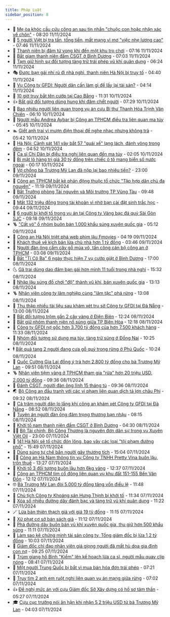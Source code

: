 ```yaml
---
title: Pháp Luật
sidebar_position: 8
---
```


<!-- dantri-phap-luat:START -->
- 🌊 [Mẹ òa khóc cầu cứu công an sau tin nhắn &quot;chuộc con hoặc nhận xác về chôn&quot;](https://dantri.com.vn/phap-luat/me-oa-khoc-cau-cuu-cong-an-sau-tin-nhan-chuoc-con-hoac-nhan-xac-ve-chon-20241111143557546.htm) - 08:20 11/11/2024
- 🐲 [5 người Việt bị tra tấn, tống tiền, mất mạng vì mơ &quot;việc nhẹ lương cao&quot;](https://dantri.com.vn/phap-luat/5-nguoi-viet-bi-tra-tan-tong-tien-mat-mang-vi-mo-viec-nhe-luong-cao-20241111143820063.htm) - 07:46 11/11/2024
- 🌁 [Thanh niên bị đâm tử vong khi đến một khu trọ chơi](https://dantri.com.vn/phap-luat/thanh-nien-bi-dam-tu-vong-khi-den-mot-khu-tro-choi-20241111140132120.htm) - 07:16 11/11/2024
- 🎃 [Bắt giam thanh niên đấm CSGT ở Bình Dương](https://dantri.com.vn/phap-luat/bat-giam-thanh-nien-dam-csgt-o-binh-duong-20241111135712870.htm) - 07:03 11/11/2024
- 🦅 [Tạm giữ hình sự đối tượng tàng trữ trái phép vũ khí quân dụng](https://dantri.com.vn/phap-luat/tam-giu-hinh-su-doi-tuong-tang-tru-trai-phep-vu-khi-quan-dung-20241111121931725.htm) - 06:24 11/11/2024
- 🎭 [Được bạn gái nhí rủ đi nhà nghỉ, thanh niên Hà Nội bị truy tố](https://dantri.com.vn/phap-luat/duoc-ban-gai-nhi-ru-di-nha-nghi-thanh-nien-ha-noi-bi-truy-to-20241111113522893.htm) - 04:40 11/11/2024
- 🤗 [Vụ Công ty GFDI: Người dân cần làm gì để lấy lại tài sản?](https://dantri.com.vn/phap-luat/vu-cong-ty-gfdi-nguoi-dan-can-lam-gi-de-lay-lai-tai-san-20241111103523477.htm) - 04:14 11/11/2024
- 🚀 [10 giờ truy bắt tên cướp tại Cao Bằng](https://dantri.com.vn/phap-luat/10-gio-truy-bat-ten-cuop-tai-cao-bang-20241110180406518.htm) - 11:31 10/11/2024
- 👍 [Bắt giữ đối tượng dùng hung khí đâm chết người](https://dantri.com.vn/phap-luat/bat-giu-doi-tuong-dung-hung-khi-dam-chet-nguoi-20241110135856654.htm) - 07:29 10/11/2024
- 🧐 [Bao nhiêu người liên quan trong vụ án cựu Bí thư Thanh Hóa Trịnh Văn Chiến](https://dantri.com.vn/phap-luat/bao-nhieu-nguoi-lien-quan-trong-vu-an-cuu-bi-thu-thanh-hoa-trinh-van-chien-20241110130250366.htm) - 06:10 10/11/2024
- 🫶 [Người mẫu Andrea Aybar bị Công an TPHCM điều tra liên quan ma túy](https://dantri.com.vn/phap-luat/nguoi-mau-andrea-aybar-bi-cong-an-tphcm-dieu-tra-lien-quan-ma-tuy-20241110122215020.htm) - 05:45 10/11/2024
- 🏊 [Giết anh trai vì mượn điện thoại để nghe nhạc nhưng không trả](https://dantri.com.vn/phap-luat/giet-anh-trai-vi-muon-dien-thoai-de-nghe-nhac-nhung-khong-tra-20241110114039971.htm) - 05:42 10/11/2024
- 🌋 [Hà Nội: Cảnh sát 141 vây bắt 57 &quot;quái xế&quot; lạng lách, đánh võng trong đêm](https://dantri.com.vn/phap-luat/ha-noi-canh-sat-141-vay-bat-57-quai-xe-lang-lach-danh-vong-trong-dem-20241110112724830.htm) - 04:52 10/11/2024
- 👹 [Ca sĩ Chi Dân bị điều tra nghi liên quan đến ma túy](https://dantri.com.vn/phap-luat/ca-si-chi-dan-bi-dieu-tra-nghi-lien-quan-den-ma-tuy-20241110090028013.htm) - 02:05 10/11/2024
- 🫣 [Bí mật lô hàng trị giá 30 tỷ đồng trên chiếc ô tô mang biển số nước ngoài](https://dantri.com.vn/phap-luat/bi-mat-lo-hang-tri-gia-30-ty-dong-tren-chiec-o-to-mang-bien-so-nuoc-ngoai-20241109230133333.htm) - 00:17 10/11/2024
- 🎃 [Vợ chồng bà Trương Mỹ Lan đã nộp lại bao nhiêu tiền?](https://dantri.com.vn/phap-luat/vo-chong-ba-truong-my-lan-da-nop-lai-bao-nhieu-tien-20241108214128755.htm) - 23:00 09/11/2024
- 🌝 [Công an TPHCM bắt kẻ phản động thuộc tổ chức &quot;Tập hợp dân chủ đa nguyên&quot;](https://dantri.com.vn/phap-luat/cong-an-tphcm-bat-ke-phan-dong-thuoc-to-chuc-tap-hop-dan-chu-da-nguyen-20241109181401306.htm) - 11:19 09/11/2024
- 🚀 [Bắt Trưởng phòng Tài nguyên và Môi trường TP Vũng Tàu](https://dantri.com.vn/phap-luat/bat-truong-phong-tai-nguyen-va-moi-truong-tp-vung-tau-20241109164031425.htm) - 09:48 09/11/2024
- 🥷 [Mất 132 triệu đồng trong tài khoản vì nhờ bạn cài đặt sinh trắc học](https://dantri.com.vn/phap-luat/mat-132-trieu-dong-trong-tai-khoan-vi-nho-ban-cai-dat-sinh-trac-hoc-20241109154005193.htm) - 09:44 09/11/2024
- 👺 [6 người bị khởi tố trong vụ án tại Công ty Vàng bạc đá quý Sài Gòn SJC](https://dantri.com.vn/phap-luat/6-nguoi-bi-khoi-to-trong-vu-an-tai-cong-ty-vang-bac-da-quy-sai-gon-sjc-20241109161610388.htm) - 09:18 09/11/2024
- 🪜 [&quot;Cất vó&quot; ổ nhóm buôn bán 1.000 khẩu súng xuyên quốc gia](https://dantri.com.vn/phap-luat/cat-vo-o-nhom-buon-ban-1000-khau-sung-xuyen-quoc-gia-20241109100006725.htm) - 05:12 09/11/2024
- 🦄 [Công an Hà Nội triệt phá web phim lậu Fmovies](https://dantri.com.vn/phap-luat/cong-an-ha-noi-triet-pha-web-phim-lau-fmovies-20241109110852452.htm) - 04:19 09/11/2024
- 🦍 [Khách thuê vẽ kịch bản lừa chủ nhà hơn 1 tỷ đồng](https://dantri.com.vn/phap-luat/khach-thue-ve-kich-ban-lua-chu-nha-hon-1-ty-dong-20241109102352888.htm) - 03:46 09/11/2024
- 🌁 [Người đàn ông cầm cây gỗ múa võ, tấn công cán bộ công an ở TPHCM](https://dantri.com.vn/phap-luat/nguoi-dan-ong-cam-cay-go-mua-vo-tan-cong-can-bo-cong-an-o-tphcm-20241109100329085.htm) - 03:08 09/11/2024
- 💯 [Bắt &quot;Tí Cô Ba&quot; 6 ngày thực hiện 7 vụ cướp giật ở Bình Dương](https://dantri.com.vn/phap-luat/bat-ti-co-ba-6-ngay-thuc-hien-7-vu-cuop-giat-o-binh-duong-20241108221634493.htm) - 17:00 08/11/2024
- 🌜 [Gã trai dùng dao đâm bạn gái hơn mình 11 tuổi trong nhà nghỉ](https://dantri.com.vn/phap-luat/ga-trai-dung-dao-dam-ban-gai-hon-minh-11-tuoi-trong-nha-nghi-20241108202024389.htm) - 15:32 08/11/2024
- 👹 [Nhập lậu súng đồ chơi &quot;độ&quot; thành vũ khí, bán xuyên quốc gia](https://dantri.com.vn/phap-luat/nhap-lau-sung-do-choi-do-thanh-vu-khi-ban-xuyen-quoc-gia-20241108194744859.htm) - 13:13 08/11/2024
- 🪜 [Nhân viên công ty lâm nghiệp cùng &quot;lâm tặc&quot; phá rừng](https://dantri.com.vn/phap-luat/nhan-vien-cong-ty-lam-nghiep-cung-lam-tac-pha-rung-20241108195118628.htm) - 13:08 08/11/2024
- 🦩 [Thu thập nhiều tài liệu sau khám xét trụ sở Công ty GFDI tại Đà Nẵng](https://dantri.com.vn/phap-luat/thu-thap-nhieu-tai-lieu-sau-kham-xet-tru-so-cong-ty-gfdi-tai-da-nang-20241108192626282.htm) - 13:00 08/11/2024
- 💂 [Bắt đối tượng trộm gần 2 cây vàng ở Điện Biên](https://dantri.com.vn/phap-luat/bat-doi-tuong-trom-gan-2-cay-vang-o-dien-bien-20241108185052399.htm) - 12:24 08/11/2024
- 💃 [Bắt giữ nhóm thanh niên nổ súng giữa TP Biên Hòa](https://dantri.com.vn/phap-luat/bat-giu-nhom-thanh-nien-no-sung-giua-tp-bien-hoa-20241108185936920.htm) - 12:18 08/11/2024
- 🧐 [Công ty GFDI nợ gốc hơn 3.700 tỷ đồng của hơn 7.500 khách hàng](https://dantri.com.vn/phap-luat/cong-ty-gfdi-no-goc-hon-3700-ty-dong-cua-hon-7500-khach-hang-20241108181213334.htm) - 11:33 08/11/2024
- 🤗 [Nhóm đối tượng sử dụng ma túy, tàng trữ súng ở Đồng Nai](https://dantri.com.vn/phap-luat/nhom-doi-tuong-su-dung-ma-tuy-tang-tru-sung-o-dong-nai-20241108163606160.htm) - 10:25 08/11/2024
- 🕴 [Bắt quả tang 2 người đang cưa gỗ quý trong rừng ở Phú Quốc](https://dantri.com.vn/phap-luat/bat-qua-tang-2-nguoi-dang-cua-go-quy-trong-rung-o-phu-quoc-20241108170904655.htm) - 10:24 08/11/2024
- 🐎 [Quốc Cường Gia Lai đồng ý trả hơn 2.800 tỷ đồng cho bà Trương Mỹ Lan](https://dantri.com.vn/phap-luat/quoc-cuong-gia-lai-dong-y-tra-hon-2800-ty-dong-cho-ba-truong-my-lan-20241108161803732.htm) - 09:51 08/11/2024
- 🪜 [Nhân viên tiệm vàng ở TPHCM tham gia &quot;rửa&quot; hơn 20 triệu USD, 2.000 tỷ đồng](https://dantri.com.vn/phap-luat/nhan-vien-tiem-vang-o-tphcm-tham-gia-rua-hon-20-trieu-usd-2000-ty-dong-20241108161910133.htm) - 09:36 08/11/2024
- 🤭 [Đánh CSGT, người đàn ông lĩnh 15 tháng tù](https://dantri.com.vn/phap-luat/danh-csgt-nguoi-dan-ong-linh-15-thang-tu-20241108131421825.htm) - 09:36 08/11/2024
- 🌏 [Bộ Công an đấu tranh với các vi phạm liên quan dịch tả lợn châu Phi](https://dantri.com.vn/phap-luat/bo-cong-an-dau-tranh-voi-cac-vi-pham-lien-quan-dich-ta-lon-chau-phi-20241108160025187.htm) - 09:32 08/11/2024
- 🎃 [Cả trăm người dân lo lắng khi công an khám xét Công ty GFDI tại Đà Nẵng](https://dantri.com.vn/phap-luat/ca-tram-nguoi-dan-lo-lang-khi-cong-an-kham-xet-cong-ty-gfdi-tai-da-nang-20241108131048058.htm) - 08:52 08/11/2024
- 🗽 [Tuyên án người đàn ông đâm trọng thương bạn nhậu](https://dantri.com.vn/phap-luat/tuyen-an-nguoi-dan-ong-dam-trong-thuong-ban-nhau-20241108145832562.htm) - 08:15 08/11/2024
- 🌁 [Khởi tố nam thanh niên đấm CSGT ở Bình Dương](https://dantri.com.vn/phap-luat/khoi-to-nam-thanh-nien-dam-csgt-o-binh-duong-20241108112414865.htm) - 04:30 08/11/2024
- 🧑‍💻 [Bộ Tài chính, Bộ Công Thương là nguyên đơn dân sự trong vụ Xuyên Việt Oil](https://dantri.com.vn/phap-luat/bo-tai-chinh-bo-cong-thuong-la-nguyen-don-dan-su-trong-vu-xuyen-viet-oil-20241107164456104.htm) - 23:00 07/11/2024
- 🌮 [141 Hà Nội sẽ tổ chức đón lõng, bao vây các loại &quot;tội phạm đường phố&quot;](https://dantri.com.vn/phap-luat/141-ha-noi-se-to-chuc-don-long-bao-vay-cac-loai-toi-pham-duong-pho-20241107224129578.htm) - 15:49 07/11/2024
- 🤗 [Dùng súng tự chế bắn người gây thương tích](https://dantri.com.vn/phap-luat/dung-sung-tu-che-ban-nguoi-gay-thuong-tich-20241107205703913.htm) - 15:04 07/11/2024
- 👨‍🏫 [Công an Hà Nam thông tin vụ Công ty TNHH Pretty Vina buôn lậu, trốn thuế](https://dantri.com.vn/phap-luat/cong-an-ha-nam-thong-tin-vu-cong-ty-tnhh-pretty-vina-buon-lau-tron-thue-20241107201126193.htm) - 13:27 07/11/2024
- 🎉 [Khởi tố 3 đối tượng buôn lậu hơn 6kg vàng](https://dantri.com.vn/phap-luat/khoi-to-3-doi-tuong-buon-lau-hon-6kg-vang-20241107193418896.htm) - 12:37 07/11/2024
- 🤗 [Công an TPHCM tìm cổ đông liên quan vụ khu đất 151-155 Bến Vân Đồn](https://dantri.com.vn/phap-luat/cong-an-tphcm-tim-co-dong-lien-quan-vu-khu-dat-151-155-ben-van-don-20241107190453295.htm) - 12:12 07/11/2024
- 🤓 [Bà Trương Mỹ Lan đòi 5.000 tỷ đồng tăng vốn điều lệ](https://dantri.com.vn/phap-luat/ba-truong-my-lan-doi-5000-ty-dong-tang-von-dieu-le-20241107181609451.htm) - 11:48 07/11/2024
- 👹 [Chủ tịch Công ty Khoáng sản Hưng Thịnh bị khởi tố](https://dantri.com.vn/phap-luat/chu-tich-cong-ty-khoang-san-hung-thinh-bi-khoi-to-20241107183138868.htm) - 11:34 07/11/2024
- 🐘 [Xóa sổ nhiều đường dây đánh bạc và tàng trữ vũ khí quân dụng](https://dantri.com.vn/phap-luat/xoa-so-nhieu-duong-day-danh-bac-va-tang-tru-vu-khi-quan-dung-20241107152001867.htm) - 11:22 07/11/2024
- 🪄 [Lừa bán thiên thạch giả với giá 19 tỷ đồng](https://dantri.com.vn/phap-luat/lua-ban-thien-thach-gia-voi-gia-19-ty-dong-20241107153454710.htm) - 11:15 07/11/2024
- 💄 [Xử phạt cơ sở bán sách giả](https://dantri.com.vn/phap-luat/xu-phat-co-so-ban-sach-gia-20241107154904474.htm) - 11:12 07/11/2024
- 🐎 [Phá đường dây buôn bán vũ khí xuyên quốc gia, thu giữ hơn 500 khẩu súng](https://dantri.com.vn/phap-luat/pha-duong-day-buon-ban-vu-khi-xuyen-quoc-gia-thu-giu-hon-500-khau-sung-20241107174141336.htm) - 11:11 07/11/2024
- 💯 [Làm sao kê chứng minh tài sản công ty, Tổng giám đốc bị lừa 1,2 tỷ đồng](https://dantri.com.vn/phap-luat/lam-sao-ke-chung-minh-tai-san-cong-ty-tong-giam-doc-bi-lua-12-ty-dong-20241107165131098.htm) - 10:03 07/11/2024
- 💯 [Giám đốc chỉ đạo nhân viên giả giọng người đã mất hù dọa gia đình con nợ](https://dantri.com.vn/phap-luat/giam-doc-chi-dao-nhan-vien-gia-giong-nguoi-da-mat-hu-doa-gia-dinh-con-no-20241107161340252.htm) - 09:25 07/11/2024
- 🌈 [Trùm giang hồ Bình &quot;Kiểm&quot; lên kế hoạch lừa ca sĩ, người mẫu quay clip nóng](https://dantri.com.vn/phap-luat/trum-giang-ho-binh-kiem-len-ke-hoach-lua-ca-si-nguoi-mau-quay-clip-nong-20241107152650799.htm) - 08:41 07/11/2024
- 🧠 [Một người Trung Quốc bị bắt vì mua bán hóa đơn trái phép](https://dantri.com.vn/phap-luat/mot-nguoi-trung-quoc-bi-bat-vi-mua-ban-hoa-don-trai-phep-20241107141153429.htm) - 07:21 07/11/2024
- 🌈 [Truy tìm 2 anh em ruột nghi liên quan vụ án mạng giữa rừng](https://dantri.com.vn/phap-luat/truy-tim-2-anh-em-ruot-nghi-lien-quan-vu-an-mang-giua-rung-20241107125154859.htm) - 07:02 07/11/2024
- 👍 [Đề nghị mức án với cựu Giám đốc Sở Xây dựng có hồ sơ tâm thần](https://dantri.com.vn/phap-luat/de-nghi-muc-an-voi-cuu-giam-doc-so-xay-dung-co-ho-so-tam-than-20241107113745244.htm) - 05:27 07/11/2024
- 🎓 [Cựu cục trưởng nói ân hận khi nhận 5,2 triệu USD từ bà Trương Mỹ Lan](https://dantri.com.vn/phap-luat/cuu-cuc-truong-noi-an-han-khi-nhan-52-trieu-usd-tu-ba-truong-my-lan-20241107105035983.htm) - 04:03 07/11/2024<!-- dantri-phap-luat:END -->
